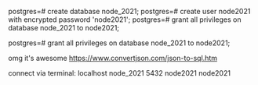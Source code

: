 postgres=# create database node_2021;
postgres=# create user node2021 with encrypted password 'node2021';
postgres=# grant all privileges on database node_2021 to node2021;

postgres=# grant all privileges on database node_2021 to node2021;

omg it's awesome
https://www.convertjson.com/json-to-sql.htm

connect via terminal:
localhost
node_2021
5432
node2021
node2021
